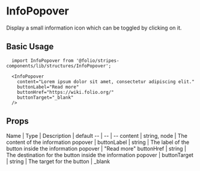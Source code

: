 # InfoPopover
Display a small information icon which can be toggled by clicking on it.

## Basic Usage
```
  import InfoPopover from '@folio/stripes-components/lib/structures/InfoPopover';

  <InfoPopover
    content="Lorem ipsum dolor sit amet, consectetur adipiscing elit."
    buttonLabel="Read more"
    buttonHref="https://wiki.folio.org/"
    buttonTarget="_blank"
  />
```
## Props
Name | Type | Description | default
-- | -- | --
content | string, node | The content of the information popover |
buttonLabel | string | The label of the button inside the information popover | "Read more"
buttonHref | string | The destination for the button inside the information popover |
buttonTarget | string | The target for the button  | _blank
